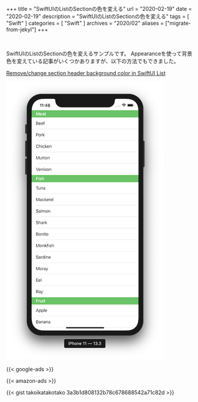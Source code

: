 +++
title =  "SwiftUIのListのSectionの色を変える"
url = "2020-02-19"
date = "2020-02-19"
description = "SwiftUIのListのSectionの色を変える"
tags = [
    "Swift"
]
categories = [
    "Swift"
]
archives = "2020/02"
aliases = ["migrate-from-jekyl"]
+++

<br>

SwiftUIのListのSectionの色を変えるサンプルです。
Appearanceを使って背景色を変えている記事がいくつかありますが、以下の方法でもできました。
 
[Remove/change section header background color in SwiftUI List](https://stackoverflow.com/questions/56867334/remove-change-section-header-background-color-in-swiftui-list)

![SectionHeader](1.png)


<!-- Google Ads -->
{{< google-ads >}}

<!-- Amazon Ads -->
{{< amazon-ads >}}

{{< gist takoikatakotako 3a3b1d808132b78c678688542a71c82d >}}
